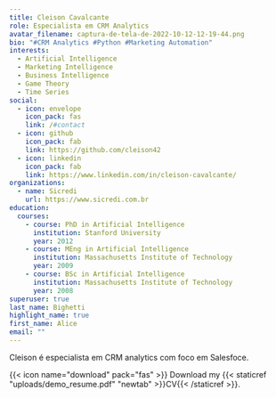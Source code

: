 ```yaml
---
title: Cleison Cavalcante
role: Especialista em CRM Analytics
avatar_filename: captura-de-tela-de-2022-10-12-12-19-44.png
bio: "#CRM Analytics #Python #Marketing Automation"
interests:
  - Artificial Intelligence
  - Marketing Intelligence
  - Business Intelligence
  - Game Theory
  - Time Series
social:
  - icon: envelope
    icon_pack: fas
    link: /#contact
  - icon: github
    icon_pack: fab
    link: https://github.com/cleison42
  - icon: linkedin
    icon_pack: fab
    link: https://www.linkedin.com/in/cleison-cavalcante/
organizations:
  - name: Sicredi
    url: https://www.sicredi.com.br
education:
  courses:
    - course: PhD in Artificial Intelligence
      institution: Stanford University
      year: 2012
    - course: MEng in Artificial Intelligence
      institution: Massachusetts Institute of Technology
      year: 2009
    - course: BSc in Artificial Intelligence
      institution: Massachusetts Institute of Technology
      year: 2008
superuser: true
last_name: Bighetti
highlight_name: true
first_name: Alice
email: ""
---
```

Cleison é especialista em CRM analytics com foco em Salesfoce.

{{< icon name="download" pack="fas" >}} Download my {{< staticref "uploads/demo_resume.pdf" "newtab" >}}CV{{< /staticref >}}.